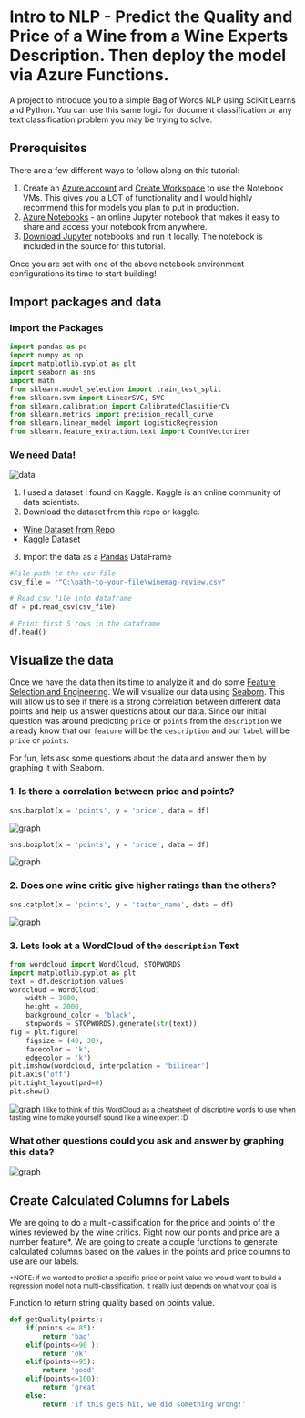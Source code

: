 # Intro to NLP - Predict the Quality and Price of a Wine from a Wine Experts Description. Then deploy the model via Azure Functions.
A project to introduce you to a simple Bag of Words NLP using SciKit Learns and Python. You can use this same logic for document classification or any text classification problem you may be trying to solve.

## Prerequisites
There are a few different ways to follow along on this tutorial:
1. Create an [Azure account](https://azure.microsoft.com/en-us/free/) and [Create Workspace](https://docs.microsoft.com/en-us/azure/machine-learning/service/quickstart-run-cloud-notebook) to use the Notebook VMs. This gives you a LOT of functionality and I would highly recommend this for models you plan to put in production.
2. [Azure Notebooks](https://notebooks.azure.com/) - an online Jupyter notebook that makes it easy to share and access your notebook from anywhere.
3. [Download Jupyter](https://jupyter.org/) notebooks and run it locally. The notebook is included in the source for this tutorial.

Once you are set with one of the above notebook environment configurations its time to start building!

## Import packages and data
### Import the Packages
```python
import pandas as pd
import numpy as np
import matplotlib.pyplot as plt
import seaborn as sns
import math
from sklearn.model_selection import train_test_split
from sklearn.svm import LinearSVC, SVC
from sklearn.calibration import CalibratedClassifierCV
from sklearn.metrics import precision_recall_curve
from sklearn.linear_model import LogisticRegression
from sklearn.feature_extraction.text import CountVectorizer
```

### We need Data!
![data](https://encrypted-tbn0.gstatic.com/images?q=tbn:ANd9GcSwvLv12Qt9SOXvdGwlqQP0ORHhvO1OI7hAxqAvXbf3tpRl4t2Isw)
1. I used a dataset I found on Kaggle. Kaggle is an online community of data scientists. 
2. Download the dataset from this repo or kaggle.
* [Wine Dataset from Repo](dataset/winemag-review.csv)
* [Kaggle Dataset](https://www.kaggle.com/zynicide/wine-reviews)

3. Import the data as a [Pandas](https://pandas.pydata.org/pandas-docs/stable/) DataFrame
```python
#File path to the csv file
csv_file = r"C:\path-to-your-file\winemag-review.csv"

# Read csv file into dataframe
df = pd.read_csv(csv_file)

# Print first 5 rows in the dataframe
df.head()
```
## Visualize the data
Once we have the data then its time to analyize it and do some [Feature Selection and Engineering](https://docs.microsoft.com/en-us/azure/machine-learning/team-data-science-process/create-features). We will visualize our data using [Seaborn](https://seaborn.pydata.org/). This will allow us to see if there is a strong correlation between different data points and help us answer questions about our data. Since our initial question was around predicting `price` or `points` from the `description` we already know that our `feature` will be the `description` and our `label` will be `price` or `points`. 

For fun, lets ask some questions about the data and answer them by graphing it with Seaborn.

### 1. Is there a correlation between price and points?
```python
sns.barplot(x = 'points', y = 'price', data = df)
```
![graph](\assests\priceandpoints.PNG)

```python
sns.boxplot(x = 'points', y = 'price', data = df)
```
![graph](\assests\priceandpoints2.PNG)

### 2. Does one wine critic give higher ratings than the others?

```python
sns.catplot(x = 'points', y = 'taster_name', data = df)
```
![graph](\assests\tasterpoints.PNG)

### 3. Lets look at a WordCloud of the `description` Text

```python
from wordcloud import WordCloud, STOPWORDS
import matplotlib.pyplot as plt
text = df.description.values
wordcloud = WordCloud(
    width = 3000,
    height = 2000,
    background_color = 'black',
    stopwords = STOPWORDS).generate(str(text))
fig = plt.figure(
    figsize = (40, 30),
    facecolor = 'k',
    edgecolor = 'k')
plt.imshow(wordcloud, interpolation = 'bilinear')
plt.axis('off')
plt.tight_layout(pad=0)
plt.show()
```
![graph](\assests\wordcloud.PNG)
<small>I like to think of this WordCloud as a cheatsheet of discriptive words to use when tasting wine to make yourself sound like a wine expert :D</small>


### What other questions could you ask and answer by graphing this data?
![graph](\assests\dfhead.PNG)

## Create Calculated Columns for Labels

We are going to do a multi-classification for the price and points of the wines reviewed by the wine critics. Right now our points and price are a number feature*. We are going to create a couple functions to generate calculated columns based on the values in the points and price columns to use are our labels.

<small>*NOTE: if we wanted to predict a specific price or point value we would want to build a regression model not a multi-classification. It really just depends on what your goal is</small>

Function to return string quality based on points value.

```python
def getQuality(points):
    if(points <= 85):
        return 'bad'
    elif(points<=90 ):
        return 'ok'
    elif(points<=95):
        return 'good'
    elif(points<=100):
        return 'great'
    else:
        return 'If this gets hit, we did something wrong!'
```
